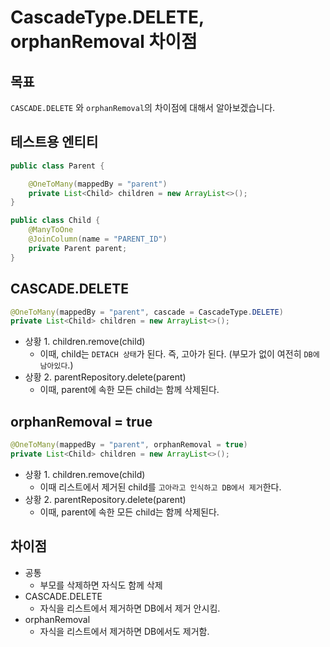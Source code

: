 # CascadeType.DELETE, orphanRemoval 차이점

## 목표

`CASCADE.DELETE` 와 `orphanRemoval`의 차이점에 대해서 알아보겠습니다.

## 테스트용 엔티티

```java
public class Parent {

	@OneToMany(mappedBy = "parent")
	private List<Child> children = new ArrayList<>();
}

public class Child {
	@ManyToOne
	@JoinColumn(name = "PARENT_ID")
	private Parent parent;
}
```

## CASCADE.DELETE

```java
@OneToMany(mappedBy = "parent", cascade = CascadeType.DELETE)
private List<Child> children = new ArrayList<>();
```

- 상황 1. children.remove(child)
    - 이때, child는 `DETACH 상태`가 된다. 즉, 고아가 된다. (부모가 없이 여전히 `DB에 남아있다`.)
- 상황 2. parentRepository.delete(parent)
    - 이때, parent에 속한 모든 child는 함께 삭제된다.

## orphanRemoval = true

```java
@OneToMany(mappedBy = "parent", orphanRemoval = true)
private List<Child> children = new ArrayList<>();
```

- 상황 1. children.remove(child)
    - 이때 리스트에서 제거된 child를 `고아라고 인식하고 DB에서 제거`한다.
- 상황 2. parentRepository.delete(parent)
    - 이때, parent에 속한 모든 child는 함께 삭제된다.

## 차이점

- 공통
    - 부모를 삭제하면 자식도 함께 삭제
- CASCADE.DELETE
    - 자식을 리스트에서 제거하면 DB에서 제거 안시킴.
- orphanRemoval
    - 자식을 리스트에서 제거하면 DB에서도 제거함.
